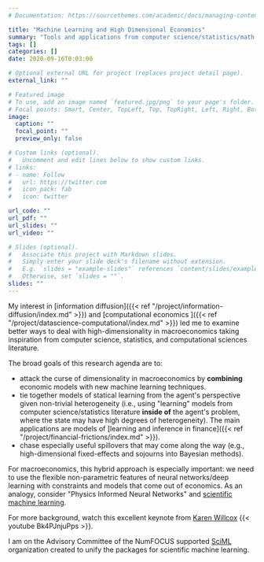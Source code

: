 ```yaml
---
# Documentation: https://sourcethemes.com/academic/docs/managing-content/

title: "Machine Learning and High Dimensional Economics"
summary: "Tools and applications from computer science/statistics/math for modeling heterogeneity, information diffusion, and high-dimensional learning"
tags: []
categories: []
date: 2020-09-16T0:03:00

# Optional external URL for project (replaces project detail page).
external_link: ""

# Featured image
# To use, add an image named `featured.jpg/png` to your page's folder.
# Focal points: Smart, Center, TopLeft, Top, TopRight, Left, Right, BottomLeft, Bottom, BottomRight.
image:
  caption: ""
  focal_point: ""
  preview_only: false

# Custom links (optional).
#   Uncomment and edit lines below to show custom links.
# links:
# - name: Follow
#   url: https://twitter.com
#   icon_pack: fab
#   icon: twitter

url_code: ""
url_pdf: ""
url_slides: ""
url_video: ""

# Slides (optional).
#   Associate this project with Markdown slides.
#   Simply enter your slide deck's filename without extension.
#   E.g. `slides = "example-slides"` references `content/slides/example-slides.md`.
#   Otherwise, set `slides = ""`.
slides: ""
---
```

My interest in [information diffusion]({{< ref "/project/information-diffusion/index.md" >}}) and [computational economics ]({{< ref "/project/datascience-computational/index.md" >}}) led me to examine better ways to deal with high-dimensionality in macroeconomics taking inspiration from computer science, statistics, and computational sciences literature.

The broad goals of this research agenda are to:

   - attack the curse of dimensionality in macroeconomics by **combining** economic models with new machine learning techniques.
   - tie together models of statical learning from the agent's perspective given non-trivial heterogeneity (i.e., using "learning" models from computer science/statistics literature **inside of** the agent's problem, where the state may have high degrees of heterogeneity).  The main applications are models of [learning and inference in finance]({{< ref "/project/financial-frictions/index.md" >}}).
   - chase especially useful spillovers that may come along the way (e.g., high-dimensional fixed-effects and sojourns into Bayesian methods).

For macroeconomics, this hybrid approach is especially important: we need to use the flexible non-parametric features of neural networks/deep learning with constraints and models that come out of economics. As an analogy, consider "Physics Informed Neural Networks" and [scientific machine learning](https://sciml.ai/).

For more background, watch this excellent keynote from [Karen Willcox](https://kiwi.oden.utexas.edu/)
{{< youtube Bk4PJnjuPps >}}.

I am on the Advisory Committee of the NumFOCUS supported [SciML](https://sciml.ai/) organization created to unify the packages for scientific machine learning.
